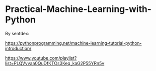 # Practical-Machine-Learning-with-Python

By sentdex:

https://pythonprogramming.net/machine-learning-tutorial-python-introduction/

https://www.youtube.com/playlist?list=PLQVvvaa0QuDfKTOs3Keq_kaG2P55YRn5v